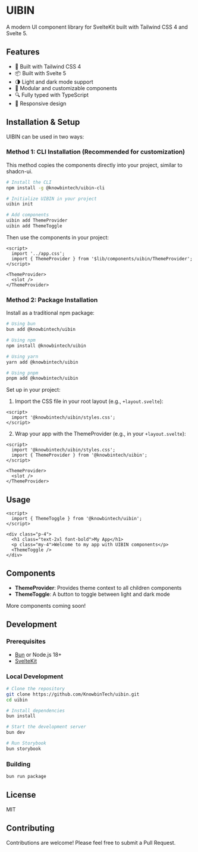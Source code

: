 # UIBIN

A modern UI component library for SvelteKit built with Tailwind CSS 4 and Svelte 5.

## Features

- 🎨 Built with Tailwind CSS 4
- 📦 Built with Svelte 5
- 🌗 Light and dark mode support
- 🧩 Modular and customizable components
- 🔍 Fully typed with TypeScript
- 📐 Responsive design

## Installation & Setup

UIBIN can be used in two ways:

### Method 1: CLI Installation (Recommended for customization)

This method copies the components directly into your project, similar to shadcn-ui.

```bash
# Install the CLI
npm install -g @knowbintech/uibin-cli

# Initialize UIBIN in your project
uibin init

# Add components
uibin add ThemeProvider
uibin add ThemeToggle
```

Then use the components in your project:

```svelte
<script>
  import '../app.css';
  import { ThemeProvider } from '$lib/components/uibin/ThemeProvider';
</script>

<ThemeProvider>
  <slot />
</ThemeProvider>
```

### Method 2: Package Installation

Install as a traditional npm package:

```bash
# Using bun
bun add @knowbintech/uibin

# Using npm
npm install @knowbintech/uibin

# Using yarn
yarn add @knowbintech/uibin

# Using pnpm
pnpm add @knowbintech/uibin
```

Set up in your project:

1. Import the CSS file in your root layout (e.g., `+layout.svelte`):

```svelte
<script>
  import '@knowbintech/uibin/styles.css';
</script>
```

2. Wrap your app with the ThemeProvider (e.g., in your `+layout.svelte`):

```svelte
<script>
  import '@knowbintech/uibin/styles.css';
  import { ThemeProvider } from '@knowbintech/uibin';
</script>

<ThemeProvider>
  <slot />
</ThemeProvider>
```

## Usage

```svelte
<script>
  import { ThemeToggle } from '@knowbintech/uibin';
</script>

<div class="p-4">
  <h1 class="text-2xl font-bold">My App</h1>
  <p class="my-4">Welcome to my app with UIBIN components</p>
  <ThemeToggle />
</div>
```

## Components

- **ThemeProvider**: Provides theme context to all children components
- **ThemeToggle**: A button to toggle between light and dark mode

More components coming soon!

## Development

### Prerequisites

- [Bun](https://bun.sh/) or Node.js 18+
- [SvelteKit](https://kit.svelte.dev/)

### Local Development

```bash
# Clone the repository
git clone https://github.com/KnowbinTech/uibin.git
cd uibin

# Install dependencies
bun install

# Start the development server
bun dev

# Run Storybook
bun storybook
```

### Building

```bash
bun run package
```

## License

MIT

## Contributing

Contributions are welcome! Please feel free to submit a Pull Request.
